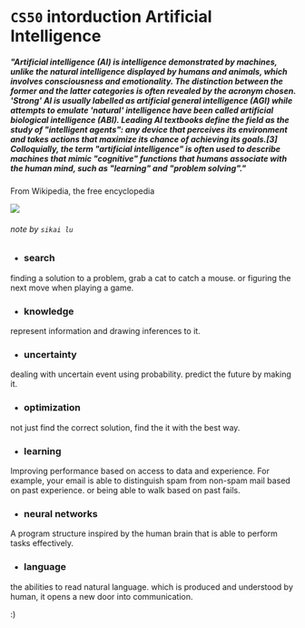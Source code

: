 # `CS50` intorduction Artificial Intelligence


##### "Artificial intelligence (AI) is intelligence demonstrated by machines, unlike the natural intelligence displayed by humans and animals, which involves consciousness and emotionality. The distinction between the former and the latter categories is often revealed by the acronym chosen. 'Strong' AI is usually labelled as artificial general intelligence (AGI) while attempts to emulate 'natural' intelligence have been called artificial biological intelligence (ABI). Leading AI textbooks define the field as the study of "intelligent agents": any device that perceives its environment and takes actions that maximize its chance of achieving its goals.[3] Colloquially, the term "artificial intelligence" is often used to describe machines that mimic "cognitive" functions that humans associate with the human mind, such as "learning" and "problem solving"."

From Wikipedia, the free encyclopedia

![](https://encrypted-tbn0.gstatic.com/images?q=tbn:ANd9GcTeDmZ7QkH5G0dfYUXMXdKfihAFwQ6ZcAshoQ&usqp=CAU)

###### note by `sikai lu`

* ### search
finding a solution to a problem, grab a cat to catch a mouse. or figuring the next move when playing a game.

* ### knowledge
represent information and drawing inferences to it.

* ### uncertainty
dealing with uncertain event using probability. predict the future by making it.

* ### optimization
not just find the correct solution, find the it with the best way.

* ### learning
Improving performance based on access to data and experience. For example, your email is able to distinguish spam from non-spam mail based on past experience. or being able to walk based on past fails.

* ### neural networks
A program structure inspired by the human brain that is able to perform tasks effectively.

* ### language
the abilities to read natural language. which is produced and understood by human, it opens a new door into communication.

:)

